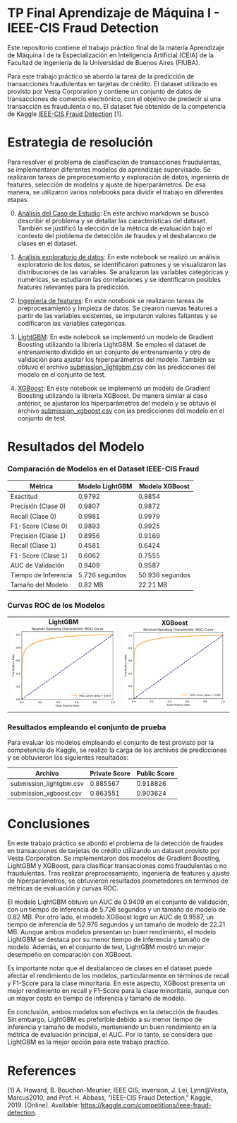 # TP Final Aprendizaje de Máquina I - IEEE-CIS Fraud Detection

Este repositorio contiene el trabajo práctico final de la materia Aprendizaje de Máquina I de la Especialización en Inteligencia Artificial (CEIA) de la Facultad de Ingeniería de la Universidad de Buenos Aires (FIUBA). 

Para este trabajo práctico se abordó la tarea de la predicción de transacciones fraudulentas en tarjetas de crédito. El dataset utilizado es provisto por Vesta Corporation y contiene un conjunto de datos de transacciones de comercio electrónico, con el objetivo de predecir si una transacción es fraudulenta o no. El dataset fue obtenido de la competencia de Kaggle [IEEE-CIS Fraud Detection](https://www.kaggle.com/c/ieee-fraud-detection) [1].

# Estrategia de resolución

Para resolver el problema de clasificación de transacciones fraudulentas, se implementaron diferentes modelos de aprendizaje supervisado. Se realizaron tareas de preprocesamiento y exploración de datos, ingeniería de features, selección de modelos y ajuste de hiperparámetros. De esa manera, se utilizaron varios notebooks para dividir el trabajo en diferentes etapas.

0. [Análisis del Caso de Estudio](case_study_analysis.md): En este archivo markdown se buscó describir el problema y se detallar las características del dataset. También se justificó la elección de la métrica de evaluación bajo el contexto del problema de detección de fraudes y el desbalanceo de clases en el dataset.

1. [Análisis exploratorio de datos](notebooks/data_exploration_notebook.ipynb): En este notebook se realizó un análisis exploratorio de los datos, se identificaron patrones y se visualizaron las distribuciones de las variables. Se analizaron las variables categóricas y numéricas, se estudiaron las correlaciones y se identificaron posibles features relevantes para la predicción.

2. [Ingeniería de features](notebooks/feature_engineering_notebook.ipynb): En este notebook se realizaron tareas de preprocesamiento y limpieza de datos. Se crearon nuevas features a partir de las variables existentes, se imputaron valores faltantes y se codificaron las variables categóricas. 

3. [LightGBM](notebooks/lightgbm_model_notebook.ipynb): En este notebook se implementó un modelo de Gradient Boosting utilizando la librería LightGBM. Se empleo el dataset de entrenamiento dividido en un conjunto de entrenamiento y otro de validación para ajustar los hiperparámetros del modelo. También se obtuvo el archivo [submission_lightgbm.csv](submissions/submission_lightgbm.csv) con las predicciones del modelo en el conjunto de test.

4. [XGBoost](notebooks/xgboost_notebook.ipynb): En este notebook se implementó un modelo de Gradient Boosting utilizando la librería XGBoost. De manera similar al caso anterior, se ajustaron los hiperparámetros del modelo y se obtuvo el archivo [submission_xgboost.csv](submissions/submission_xgboost.csv) con las predicciones del modelo en el conjunto de test.

# Resultados del Modelo

### Comparación de Modelos en el Dataset IEEE-CIS Fraud

| Métrica             | Modelo LightGBM  | Modelo XGBoost        |
|---------------------|------------------|-----------------------|
| Exactitud           | 0.9792           | 0.9854                |
| Precisión (Clase 0) | 0.9807           | 0.9872                |
| Recall (Clase 0)    | 0.9981           | 0.9979                |
| F1-Score (Clase 0)  | 0.9893           | 0.9925                |
| Precisión (Clase 1) | 0.8956           | 0.9169                |
| Recall (Clase 1)    | 0.4581           | 0.6424                |
| F1-Score (Clase 1)  | 0.6062           | 0.7555                |
| AUC de Validación   | 0.9409           | 0.9587                |
| Tiempo de Inferencia| 5.726 segundos   | 50.936 segundos       |
| Tamaño del Modelo   | 0.82 MB          | 22.21 MB              |

### Curvas ROC de los Modelos

<table>
  <tr>
    <td align="center"><b>LightGBM</b><br><img src="./images/roc_auc_lightgbm_model.png" alt="Curva ROC LightGBM" style="width: 100%;"/></td>
    <td align="center"><b>XGBoost</b><br><img src="./images/roc_auc_xgboost_model.png" alt="Curva ROC XGBoost" style="width: 100%;"/></td>
  </tr>
</table>

### Resultados empleando el conjunto de prueba

Para evaluar los modelos empleando el conjunto de test provisto por la competencia de Kaggle, se realizo la carga de los archivos de predicciones y se obtuvieron los siguientes resultados:

| Archivo                   | Private Score | Public Score |
|---------------------------|---------------|--------------|
| submission_lightgbm.csv   | 0.885567      | 0.918826     |
| submission_xgboost.csv    | 0.863551      | 0.903624     |

# Conclusiones

En este trabajo práctico se abordó el problema de la detección de fraudes en transacciones de tarjetas de crédito utilizando un dataset provisto por Vesta Corporation. Se implementaron dos modelos de Gradient Boosting, LightGBM y XGBoost, para clasificar transacciones como fraudulentas o no fraudulentas. Tras realizar preprocesamiento, ingeniería de features y ajuste de hiperparámetros, se obtuvieron resultados prometedores en términos de métricas de evaluación y curvas ROC.

El modelo LightGBM obtuvo un AUC de 0.9409 en el conjunto de validación, con un tiempo de inferencia de 5.726 segundos y un tamaño de modelo de 0.82 MB. Por otro lado, el modelo XGBoost logró un AUC de 0.9587, un tiempo de inferencia de 52.976 segundos y un tamaño de modelo de 22.21 MB. Aunque ambos modelos presentan un buen rendimiento, el modelo LightGBM se destaca por su menor tiempo de inferencia y tamaño de modelo. Además, en el conjunto de test, LightGBM mostró un mejor desempeño en comparación con XGBoost.

Es importante notar que el desbalanceo de clases en el dataset puede afectar el rendimiento de los modelos, particularmente en términos de recall y F1-Score para la clase minoritaria. En este aspecto, XGBoost presenta un mejor rendimiento en recall y F1-Score para la clase minoritaria, aunque con un mayor costo en tiempo de inferencia y tamaño de modelo.

En conclusión, ambos modelos son efectivos en la detección de fraudes. Sin embargo, LightGBM es preferible debido a su menor tiempo de inferencia y tamaño de modelo, manteniendo un buen rendimiento en la métrica de evaluación principal, el AUC. Por lo tanto, se considera que LightGBM es la mejor opción para este trabajo práctico.

# References

[1] A. Howard, B. Bouchon-Meunier, IEEE CIS, inversion, J. Lei, Lynn@Vesta, Marcus2010, and Prof. H. Abbass, "IEEE-CIS Fraud Detection," Kaggle, 2019. [Online]. Available: https://kaggle.com/competitions/ieee-fraud-detection.